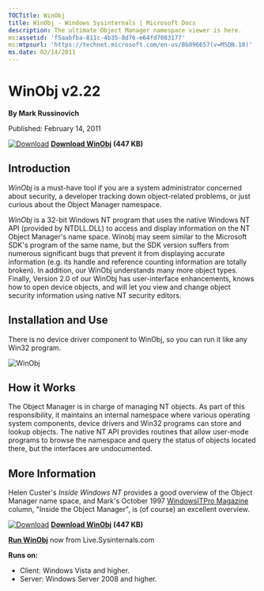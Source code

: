 ```yaml
--- 
TOCTitle: WinObj
title: WinObj - Windows Sysinternals | Microsoft Docs
description: The ultimate Object Manager namespace viewer is here.
ms:assetid: 'f5aabfba-811c-4b35-8d76-e64fd7083177'
ms:mtpsurl: 'https://technet.microsoft.com/en-us/Bb896657(v=MSDN.10)'
ms.date: 02/14/2011
---
```


WinObj v2.22
============

**By Mark Russinovich**

Published: February 14, 2011

[![Download](/media/landing/sysinternals/download_sm.png)](https://download.sysinternals.com/files/WinObj.zip) [**Download WinObj**](https://download.sysinternals.com/files/WinObj.zip) **(447 KB)**


## Introduction

*WinObj* is a must-have tool if you are a system administrator concerned
about security, a developer tracking down object-related problems, or
just curious about the Object Manager namespace.

*WinObj* is a 32-bit Windows NT program that uses the native Windows NT
API (provided by NTDLL.DLL) to access and display information on the NT
Object Manager's name space. Winobj may seem similar to the Microsoft
SDK's program of the same name, but the SDK version suffers from
numerous significant bugs that prevent it from displaying accurate
information (e.g. its handle and reference counting information are
totally broken). In addition, our WinObj understands many more object
types. Finally, Version 2.0 of our WinObj has user-interface
enhancements, knows how to open device objects, and will let you view
and change object security information using native NT security
editors.  
  

## Installation and Use

There is no device driver component to WinObj, so you can run it like
any Win32 program.

![WinObj](/media/landing/sysinternals/WinObj.png) 
  

## How it Works

The Object Manager is in charge of managing NT objects. As part of this
responsibility, it maintains an internal namespace where various
operating system components, device drivers and Win32 programs can store
and lookup objects. The native NT API provides routines that allow
user-mode programs to browse the namespace and query the status of
objects located there, but the interfaces are undocumented.  
  

## More Information

Helen Custer's *Inside Windows NT* provides a good overview of the
Object Manager name space, and Mark's October 1997 [WindowsITPro
Magazine](http://www.windowsitpro.com/) column, "Inside the Object
Manager", is (of course) an excellent overview.

[![Download](/media/landing/sysinternals/download_sm.png)](https://download.sysinternals.com/files/WinObj.zip) [**Download WinObj**](https://download.sysinternals.com/files/WinObj.zip) **(447 KB)**

[**Run WinObj**](https://live.sysinternals.com/Winobj.exe) now from
Live.Sysinternals.com

**Runs on:**

-   Client: Windows Vista and higher.
-   Server: Windows Server 2008 and higher.



